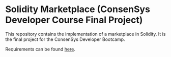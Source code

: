 # Solidity Marketplace (ConsenSys Developer Course Final Project)

This repository contains the implementation of a marketplace in Solidity. It is the final project for the ConsenSys Developer Bootcamp. 

Requirements can be found [here](https://docs.google.com/document/d/12dsvTYtXdjecSX089rx9jO71_CTVfsseVu3ZUumHX2E/edit).

